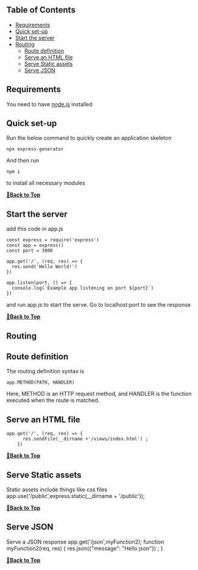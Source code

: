 ## Table of Contents

- [Requirements](#requirements)
- [Quick set-up](#quick-set-up)
- [Start the server](#start-the-server)
- [Routing](#routing)
  - [Route definition](#route-definition)
  - [Serve an HTML file](#serve-an-html-file)
  - [Serve Static assets](#serve-static-assets)
  - [Serve JSON](#serve-json)


## Requirements
You need to have [node.js](https://nodejs.org/) installed

## Quick set-up
Run the below command to quickly create an application skeleton

    npx express-generator
And then run 

    npm i
to install all necessary modules

**[🔼Back to Top](#table-of-contents)**
## Start the server
add this code in app.js

    const express = require('express')
    const app = express()
    const port = 3000

    app.get('/', (req, res) => {
      res.send('Hello World!')
    })

    app.listen(port, () => {
      console.log(`Example app listening on port ${port}`)
    })

and run app.js to start the serve. Go to localhost:port to see the response

**[🔼Back to Top](#table-of-contents)**

## Routing
## Route definition 
The routing definition syntax is

    app.METHOD(PATH, HANDLER)
    
Here, METHOD is an HTTP request method, and HANDLER is the function executed when the route is matched.

## Serve an HTML file

    app.get('/', (req, res) => {
          res.sendFile(__dirname +'/views/index.html') ;
        })


**[🔼Back to Top](#table-of-contents)**

## Serve Static assets
Static assets include things like css files
    app.use('/public',express.static(__dirname + '/public'));


**[🔼Back to Top](#table-of-contents)**

## Serve JSON
Serve a JSON response
    app.get('/json',myFunction2);
      function myFunction2(req, res) {
      res.json({"message": "Hello json"}) ;
    }


**[🔼Back to Top](#table-of-contents)**
